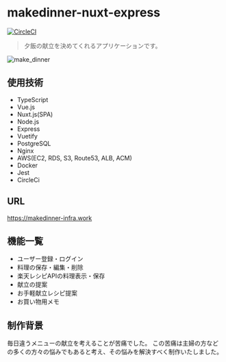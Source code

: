 
# makedinner-nuxt-express

[![CircleCI](https://circleci.com/gh/daikon0/makedinner-nuxt-express.svg?style=svg)](https://circleci.com/gh/daikon0/makedinner-nuxt-express)

> 夕飯の献立を決めてくれるアプリケーションです。

![make_dinner](https://user-images.githubusercontent.com/54714572/82800992-8bcea180-9eb7-11ea-9aeb-21fbb9883e8c.gif)


## 使用技術
- TypeScript
- Vue.js
- Nuxt.js(SPA)
- Node.js
- Express
- Vuetify
- PostgreSQL
- Nginx
- AWS(EC2, RDS, S3, Route53, ALB, ACM)
- Docker
- Jest
- CircleCi

## URL
https://makedinner-infra.work

## 機能一覧
- ユーザー登録・ログイン
- 料理の保存・編集・削除
- 楽天レシピAPIの料理表示・保存
- 献立の提案
- お手軽献立レシピ提案
- お買い物用メモ

## 制作背景
毎日違うメニューの献立を考えることが苦痛でした。
この苦痛は主婦の方などの多くの方々の悩みでもあると考え、その悩みを解決すべく制作いたしました。
